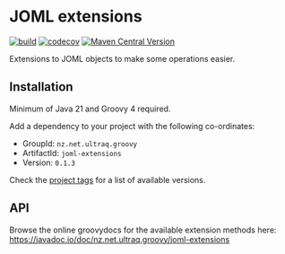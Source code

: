 
JOML extensions
===============

[![build](https://github.com/ultraq/joml-extensions/actions/workflows/build.yml/badge.svg)](https://github.com/ultraq/joml-extensions/actions/workflows/build.yml)
[![codecov](https://codecov.io/gh/ultraq/joml-extensions/graph/badge.svg?token=2CDJCIJZ0B)](https://codecov.io/gh/ultraq/joml-extensions)
[![Maven Central Version](https://img.shields.io/maven-central/v/nz.net.ultraq.groovy/joml-extensions)](https://central.sonatype.com/artifact/nz.net.ultraq.groovy/joml-extensions)

Extensions to JOML objects to make some operations easier.


Installation
------------

Minimum of Java 21 and Groovy 4 required.

Add a dependency to your project with the following co-ordinates:

- GroupId: `nz.net.ultraq.groovy`
- ArtifactId: `joml-extensions`
- Version: `0.1.3`

Check the [project tags](https://github.com/ultraq/joml-extensions/tags) for a
list of available versions.


API
---

Browse the online groovydocs for the available extension methods here:
https://javadoc.io/doc/nz.net.ultraq.groovy/joml-extensions
